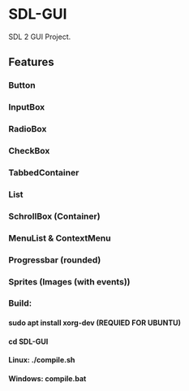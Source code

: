 # SDL-GUI
SDL 2 GUI Project.
<html>
  <h2>Features</h2>
  <h3>Button</h3>
  <h3>InputBox</h3>
  <h3>RadioBox</h3>
  <h3>CheckBox</h3>
  <h3>TabbedContainer</h3>
  <h3>List</h3>
  <h3>SchrollBox (Container)</h3>
  <h3>MenuList & ContextMenu</h3>
  <h3>Progressbar (rounded)</h3>
  <h3>Sprites (Images (with events))</h3>
  
  
  <h3>Build:</h3>
  <h4>sudo apt install xorg-dev (REQUIED FOR UBUNTU)</h4>
  <h4>cd SDL-GUI</h4>
  <h4>Linux: ./compile.sh</h4>
  <h4>Windows: compile.bat</h4>
  
</html>


